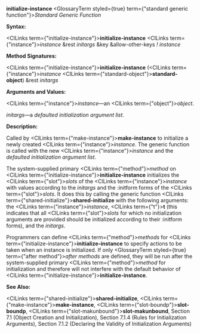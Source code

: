 **initialize-instance** <GlossaryTerm styled={true} term={"standard generic function"}><i>Standard Generic Function</i></GlossaryTerm> 



**Syntax:** 



<ClLinks  term={"initialize-instance"}><b>initialize-instance</b></ClLinks> <ClLinks  term={"instance"}><i>instance</i></ClLinks> &amp;rest *initargs* &amp;key &amp;allow-other-keys *! instance* 



**Method Signatures:** 



<ClLinks  term={"initialize-instance"}><b>initialize-instance</b></ClLinks> (<ClLinks  term={"instance"}><i>instance</i></ClLinks> <ClLinks  term={"standard-object"}><b>standard-object</b></ClLinks>) &amp;rest *initargs* 



**Arguments and Values:** 



<ClLinks  term={"instance"}><i>instance</i></ClLinks>—an <ClLinks  term={"object"}><i>object</i></ClLinks>. 



*initargs*—a *defaulted initialization argument list*. 



**Description:** 



Called by <ClLinks  term={"make-instance"}><b>make-instance</b></ClLinks> to initialize a newly created <ClLinks  term={"instance"}><i>instance</i></ClLinks>. The generic function is called with the new <ClLinks  term={"instance"}><i>instance</i></ClLinks> and the *defaulted initialization argument list*. 



The system-supplied primary <ClLinks  term={"method"}><i>method</i></ClLinks> on <ClLinks  term={"initialize-instance"}><b>initialize-instance</b></ClLinks> initializes the <ClLinks  term={"slot"}><i>slots</i></ClLinks> of the <ClLinks  term={"instance"}><i>instance</i></ClLinks> with values according to the *initargs* and the :initform forms of the <ClLinks  term={"slot"}><i>slots</i></ClLinks>. It does this by calling the generic function <ClLinks  term={"shared-initialize"}><b>shared-initialize</b></ClLinks> with the following arguments: the <ClLinks  term={"instance"}><i>instance</i></ClLinks>, <ClLinks  term={"t"}><b>t</b></ClLinks> (this indicates that all <ClLinks  term={"slot"}><i>slots</i></ClLinks> for which no initialization arguments are provided should be initialized according to their :initform forms), and the *initargs*. 



Programmers can define <ClLinks  term={"method"}><i>methods</i></ClLinks> for <ClLinks  term={"initialize-instance"}><b>initialize-instance</b></ClLinks> to specify actions to be taken when an instance is initialized. If only <GlossaryTerm styled={true} term={"after method"}><i>after methods</i></GlossaryTerm> are defined, they will be run after the system-supplied primary <ClLinks  term={"method"}><i>method</i></ClLinks> for initialization and therefore will not interfere with the default behavior of <ClLinks  term={"initialize-instance"}><b>initialize-instance</b></ClLinks>. 







 



 



**See Also:** 



<ClLinks  term={"shared-initialize"}><b>shared-initialize</b></ClLinks>, <ClLinks  term={"make-instance"}><b>make-instance</b></ClLinks>, <ClLinks  term={"slot-boundp"}><b>slot-boundp</b></ClLinks>, <ClLinks  term={"slot-makunbound"}><b>slot-makunbound</b></ClLinks>, Section 7.1 (Object Creation and Initialization), Section 7.1.4 (Rules for Initialization Arguments), Section 7.1.2 (Declaring the Validity of Initialization Arguments) 



